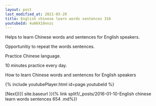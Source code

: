 ```yaml
---
layout: post
last_modified_at: 2021-03-29
title: English chinese learn words sentences 316 
youtubeId: 4u86X10nnzc
---
```

 
 
Helps to learn Chinese words and sentences for English speakers.

Opportunitiy to repeat the words sentences. 

Practice Chinese language. 
 
10 minutes practice every day. 
 
How to learn Chinese words and sentences for English speakers 
 
{% include youtubePlayer.html id=page.youtubeId %}
 
 
[Next]({{ site.baseurl }}{% link  split1/_posts/2016-01-10-English chinese learn words sentences 654 .md%})
 
